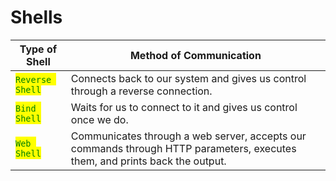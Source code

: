 # Shells

| Type of Shell                                     | Method of Communication                                                                                                     |
| ------------------------------------------------- | --------------------------------------------------------------------------------------------------------------------------- |
| <mark style="color:green;">`Reverse Shell`</mark> | Connects back to our system and gives us control through a reverse connection.                                              |
| <mark style="color:green;">`Bind Shell`</mark>    | Waits for us to connect to it and gives us control once we do.                                                              |
| <mark style="color:green;">`Web Shell`</mark>     | Communicates through a web server, accepts our commands through HTTP parameters, executes them, and prints back the output. |
